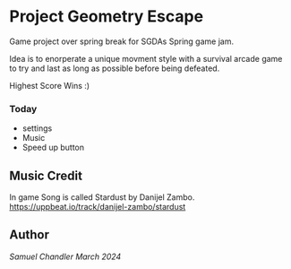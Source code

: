 # Project Geometry Escape 

Game project over spring break for SGDAs Spring game jam. 

Idea is to enorperate a unique movment style with a survival arcade game to try and last as long as possible before being defeated.

Highest Score Wins :)

### Today 
- settings 
- Music
- Speed up button

## Music Credit 
In game Song is called Stardust by Danijel Zambo. 
https://uppbeat.io/track/danijel-zambo/stardust

## Author 
*Samuel Chandler*
*March 2024*